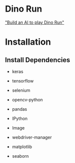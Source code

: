 # Dino Run

["Build an AI to play Dino Run"](https://blog.paperspace.com/dino-run/)


# Installation 
## Install Dependencies
- keras
- tensorflow
- selenium
- opencv-python

- pandas
- IPython
- Image
- webdriver-manager


- matplotlib
- seaborn



